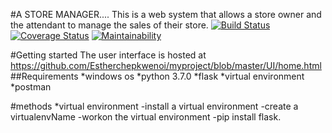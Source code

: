 #A STORE MANAGER....
This is a web system that allows a store owner and the attendant to manage the sales of their store.
[![Build Status](https://travis-ci.com/Estherchepkwenoi/myproject.svg?branch=master)](https://travis-ci.com/Estherchepkwenoi/myproject)
[![Coverage Status](https://coveralls.io/repos/github/Estherchepkwenoi/myproject/badge.svg?branch=master)](https://coveralls.io/github/Estherchepkwenoi/myproject?branch=master)
[![Maintainability](https://api.codeclimate.com/v1/badges/51fa479563e57db43178/maintainability)](https://codeclimate.com/github/Estherchepkwenoi/myproject/maintainability)


#Getting started
The user interface is hosted at https://github.com/Estherchepkwenoi/myproject/blob/master/UI/home.html
##Requirements
  *windows os
  *python 3.7.0
  *flask
  *virtual environment
  *postman

  #methods
  *virtual environment
  -install a virtual environment
  -create a virtualenvName
  -workon the virtual environment
  -pip install flask.


